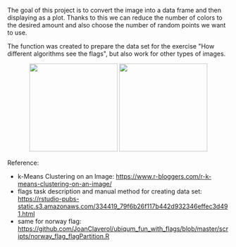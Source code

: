 The goal of this project is to convert the image into a data frame and then displaying as a plot. Thanks to this we can reduce the number of colors to the desired amount and also choose the number of random points we want to use.  

The function was created to prepare the data set for the exercise "How different algorithms see the flags", but also work for other types of images.



<p align="middle">
  <img src="https://github.com/jachuR/image-to-plot/blob/master/Samples/norway.jpeg" width="200">
  <img src="https://github.com/jachuR/image-to-plot/blob/master/Samples/starry_night.jpeg" width="200"> 
</p>



Reference:
- k-Means Clustering on an Image:
  https://www.r-bloggers.com/r-k-means-clustering-on-an-image/
- flags task description and manual method for creating data set:
  https://rstudio-pubs-static.s3.amazonaws.com/334419_79f6b26f117b442d932346effec3d491.html
- same for norway flag:
  https://github.com/JoanClaverol/ubiqum_fun_with_flags/blob/master/scripts/norway_flag_flagPartition.R

